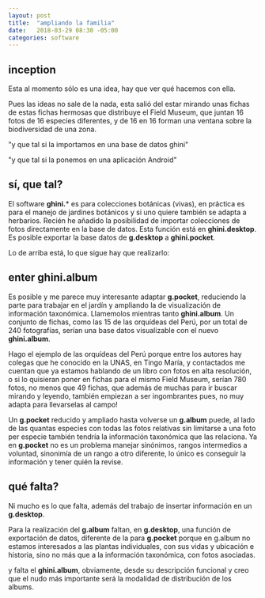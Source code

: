 ```yaml
---
layout: post
title:  "ampliando la familia"
date:   2018-03-29 08:30 -05:00
categories: software
---
```


## inception

Esta al momento sólo es una idea, hay que ver qué hacemos con ella.

Pues las ideas no sale de la nada, esta salió del estar mirando unas fichas
de estas fichas hermosas que distribuye el Field Museum, que juntan 16 fotos
de 16 especies diferentes, y de 16 en 16 forman una ventana sobre la
biodiversidad de una zona.

"y que tal si la importamos en una base de datos ghini"

"y que tal si la ponemos en una aplicación Android"

## sí, que tal?

El software **ghini.*** es para colecciones botánicas (vivas), en práctica es
para el manejo de jardines botánicos y si uno quiere también se adapta a
herbarios.  Recién he añadido la posibilidad de importar colecciones de
fotos directamente en la base de datos.  Esta función está en **ghini.desktop**.
Es posible exportar la base datos de **g.desktop** a **ghini.pocket**.

Lo de arriba está, lo que sigue hay que realizarlo:

## enter ghini.album

Es posible y me parece muy interesante adaptar **g.pocket**, reduciendo la
parte para trabajar en el jardín y ampliando la de visualización de
información taxonómica.  Llamemolos mientras tanto **ghini.album**.  Un
conjunto de fichas, como las 15 de las orquídeas del Perú, por un total de
240 fotografías, serían una base datos visualizable con el nuevo
**ghini.album**.

Hago el ejemplo de las orquídeas del Perú porque entre los autores hay
colegas que he conocido en la UNAS, en Tingo María, y contactados me cuentan
que ya estamos hablando de un libro con fotos en alta resolución, o si lo
quisieran poner en fichas para el mismo Field Museum, serían 780 fotos, no
menos que 49 fichas, que además de muchas para ir buscar mirando y leyendo,
también empiezan a ser ingombrantes pues, no muy adapta para llevarselas al
campo!

Un **g.pocket** reducido y ampliado hasta volverse un **g.album** puede, al
lado de las quantas especies con todas las fotos relativas sin limitarse a
una foto per especie también tendría la información taxonómica que las
relaciona.  Ya en **g.pocket** no es un problema manejar sinónimos, rangos
intermedios a voluntad, sinonimía de un rango a otro diferente, lo único es
conseguir la información y tener quién la revise.

## qué falta?

Ni mucho es lo que falta, además del trabajo de insertar información en un
**g.desktop**.

Para la realización del **g.album** faltan, en **g.desktop**, una función de
exportación de datos, diferente de la para **g.pocket** porque en g.album no
estamos interesados a las plantas individuales, con sus vidas y ubicación e
historia, sino no más que a la información taxonómica, con fotos asociadas.

y falta el **ghini.album**, obviamente, desde su descripción funcional y
creo que el nudo más importante será la modalidad de distribución de los
albums.
